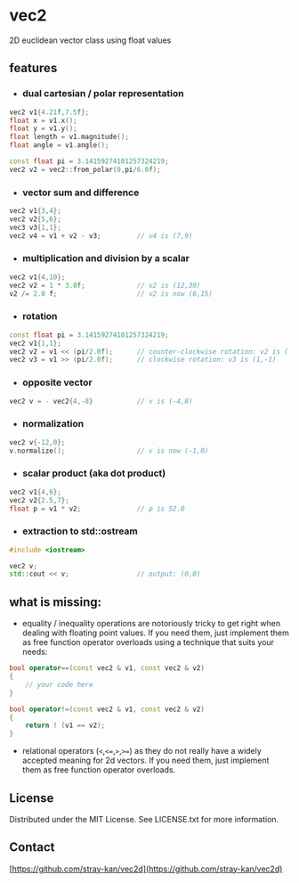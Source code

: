 # vec2
2D euclidean vector class using float values

## features
- ### dual cartesian / polar representation
```c++
vec2 v1{4.21f,7.5f};
float x = v1.x();
float y = v1.y();
float length = v1.magnitude();
float angle = v1.angle();

const float pi = 3.14159274101257324219;
vec2 v2 = vec2::from_polar(0,pi/6.0f);
```
- ### vector sum and difference
```c++
vec2 v1{3,4};
vec2 v2{5,6};
vec3 v3{1,1};
vec2 v4 = v1 + v2 - v3;         // v4 is (7,9)
```
- ### multiplication and division by a scalar
```c++
vec2 v1{4,10};
vec2 v2 = 1 * 3.0f;             // v2 is (12,30)
v2 /= 2.0 f;                    // v2 is now (6,15)  
```
- ### rotation
```c++
const float pi = 3.14159274101257324219;
vec2 v1{1,1};
vec2 v2 = v1 << (pi/2.0f);      // counter-clockwise rotation: v2 is (-1,1)
vec2 v3 = v1 >> (pi/2.0f);      // clockwise rotation: v3 is (1,-1)
```
- ### opposite vector
```c++
vec2 v = - vec2{4,-8}           // v is (-4,8)
```
- ### normalization
```c++
vec2 v{-12,0};
v.normalize();                  // v is now (-1,0)
```
- ### scalar product (aka dot product)
```c++
vec2 v1{4,6};
vec2 v2{2.5,7};
float p = v1 * v2;              // p is 52.0 
```
- ### extraction to std::ostream
```c++
#include <iostream>

vec2 v;
std::cout << v;                 // output: (0,0)
```

## what is missing:
- equality / inequality operations are notoriously tricky to get right when dealing with floating point values.
If you need them, just implement them as free function operator overloads using a technique that suits your needs:
```c++
bool operator==(const vec2 & v1, const vec2 & v2)
{
    // your code here
}

bool operator!=(const vec2 & v1, const vec2 & v2)
{
    return ! (v1 == v2);
}
```
- relational operators (`<`,`<=`,`>`,`>=`) as they do not really have a widely accepted meaning for 2d vectors. If you need them, just implement them as free function operator overloads.


## License

Distributed under the MIT License. See LICENSE.txt for more information.


## Contact

[https://github.com/stray-kan/vec2d](https://github.com/stray-kan/vec2d)
